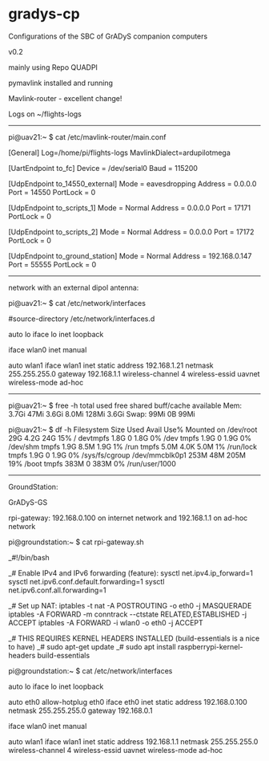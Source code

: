 # gradys-cp

Configurations of the SBC of GrADyS companion computers

v0.2

mainly using Repo QUADPI

pymavlink installed and running

Mavlink-router - excellent change!

Logs on ~/flights-logs

---

pi@uav21:~ $ cat /etc/mavlink-router/main.conf

[General]
Log=/home/pi/flights-logs
MavlinkDialect=ardupilotmega

[UartEndpoint to_fc]
Device = /dev/serial0
Baud = 115200

[UdpEndpoint to_14550_external]
Mode = eavesdropping
Address = 0.0.0.0
Port = 14550
PortLock = 0

[UdpEndpoint to_scripts_1]
Mode = Normal
Address = 0.0.0.0
Port = 17171
PortLock = 0

[UdpEndpoint to_scripts_2]
Mode = Normal
Address = 0.0.0.0
Port = 17172
PortLock = 0

[UdpEndpoint to_ground_station]
Mode = Normal
Address = 192.168.0.147
Port = 55555
PortLock = 0


---

network with an external dipol antenna:

pi@uav21:~ $ cat /etc/network/interfaces

#source-directory /etc/network/interfaces.d

auto lo
iface lo inet loopback

iface wlan0 inet manual

auto wlan1
iface wlan1 inet static
address 192.168.1.21
netmask 255.255.255.0
gateway 192.168.1.1
wireless-channel 4
wireless-essid uavnet
wireless-mode ad-hoc

---



pi@uav21:~ $ free -h
              total        used        free      shared  buff/cache   available
Mem:          3.7Gi        47Mi       3.6Gi       8.0Mi       128Mi       3.6Gi
Swap:          99Mi          0B        99Mi


pi@uav21:~ $ df -h
Filesystem      Size  Used Avail Use% Mounted on
/dev/root        29G  4.2G   24G  15% /
devtmpfs        1.8G     0  1.8G   0% /dev
tmpfs           1.9G     0  1.9G   0% /dev/shm
tmpfs           1.9G  8.5M  1.9G   1% /run
tmpfs           5.0M  4.0K  5.0M   1% /run/lock
tmpfs           1.9G     0  1.9G   0% /sys/fs/cgroup
/dev/mmcblk0p1  253M   48M  205M  19% /boot
tmpfs           383M     0  383M   0% /run/user/1000



---






GroundStation:

GrADyS-GS

rpi-gateway:  192.168.0.100 on internet network and 192.168.1.1 on ad-hoc network


pi@groundstation:~ $ cat rpi-gateway.sh

_#!/bin/bash

_# Enable IPv4 and IPv6 forwarding (feature):
sysctl net.ipv4.ip_forward=1
sysctl net.ipv6.conf.default.forwarding=1
sysctl net.ipv6.conf.all.forwarding=1

_# Set up NAT:
iptables -t nat -A POSTROUTING -o eth0 -j MASQUERADE
iptables -A FORWARD -m conntrack --ctstate RELATED,ESTABLISHED -j ACCEPT
iptables -A FORWARD -i wlan0 -o eth0 -j ACCEPT

_# THIS REQUIRES KERNEL HEADERS INSTALLED (build-essentials is a nice to have)
_# sudo apt-get update
_# sudo apt install raspberrypi-kernel-headers build-essentials



pi@groundstation:~ $ cat /etc/network/interfaces

auto lo
iface lo inet loopback

auto eth0
allow-hotplug eth0
iface eth0 inet static
address 192.168.0.100
netmask 255.255.255.0
gateway 192.168.0.1

iface wlan0 inet manual

auto wlan1
iface wlan1 inet static
address 192.168.1.1
netmask 255.255.255.0
wireless-channel 4
wireless-essid uavnet
wireless-mode ad-hoc
